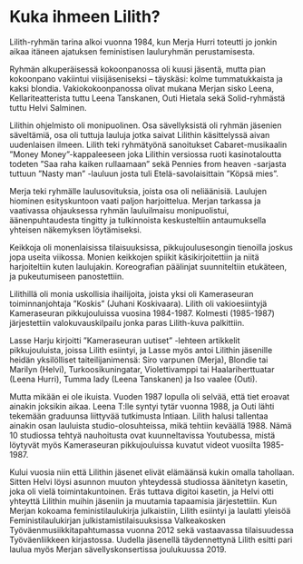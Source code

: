 # Kuka ihmeen Lilith?

Lilith-ryhmän tarina alkoi vuonna 1984, kun Merja Hurri toteutti jo jonkin aikaa itäneen ajatuksen feministisen lauluryhmän perustamisesta. 

Ryhmän alkuperäisessä kokoonpanossa oli kuusi jäsentä, mutta pian kokoonpano vakiintui viisijäseniseksi – täyskäsi: kolme tummatukkaista ja kaksi blondia. Vakiokokoonpanossa olivat mukana Merjan sisko Leena, Kellariteatterista tuttu Leena Tanskanen, Outi Hietala sekä Solid-ryhmästä tuttu Helvi Salminen.

Lilithin ohjelmisto oli monipuolinen. Osa sävellyksistä oli ryhmän jäsenien säveltämiä, osa oli tuttuja lauluja jotka saivat Lilithin käsittelyssä aivan uudenlaisen ilmeen. Lilith teki ryhmätyönä sanoitukset Cabaret-musikaalin ”Money Money”-kappaleeseen joka Lilithin versiossa ruoti kasinotaloutta todeten ”Saa raha kaiken rullaamaan” sekä Pennies from heaven -sarjasta tuttuun ”Nasty man” -lauluun josta tuli Etelä-savolaisittain ”Köpsä mies”.

Merja teki ryhmälle laulusovituksia, joista osa oli neliäänisiä. Laulujen hiominen esityskuntoon vaati paljon harjoittelua. Merjan tarkassa ja vaativassa ohjauksessa ryhmän lauluilmaisu monipuolistui, äänenpuhtaudesta tingitty ja tulkinnoista keskusteltiin antaumuksella yhteisen näkemyksen löytämiseksi.

Keikkoja oli monenlaisissa tilaisuuksissa, pikkujoulusesongin tienoilla joskus jopa useita viikossa. Monien keikkojen spiikit käsikirjoitettiin ja niitä harjoiteltiin kuten laulujakin. Koreografian päälinjat suunniteltiin etukäteen, ja pukeutumiseen panostettiin.

Lilithillä oli monia uskollisia ihailijoita, joista yksi oli Kameraseuran toiminnanjohtaja ”Koskis” (Juhani Koskivaara). Lilith oli vakioesiintyjä Kameraseuran pikkujouluissa vuosina 1984-1987. Kolmesti (1985-1987) järjestettiin valokuvauskilpailu jonka paras Lilith-kuva palkittiin. 

Lasse Harju kirjoitti ”Kameraseuran uutiset” -lehteen artikkelit pikkujouluista, joissa Lilith esiintyi, ja Lasse myös antoi Lilithin jäsenille heidän yksilölliset taiteilijanimensä: Siro varpunen (Merja), Blondie tai Marilyn (Helvi), Turkoosikuningatar, Violettivamppi tai Haalariherttuatar (Leena Hurri), Tumma lady (Leena Tanskanen) ja Iso vaalee (Outi).

Mutta mikään ei ole ikuista. Vuoden 1987 lopulla oli selvää, että tiet eroavat ainakin joksikin aikaa. Leena T:lle syntyi tytär vuonna 1988, ja Outi lähti tekemään graduunsa liittyvää tutkimusta Intiaan. Lilith halusi tallentaa ainakin osan lauluista studio-olosuhteissa, mikä tehtiin keväällä 1988. Nämä 10 studiossa tehtyä nauhoitusta ovat kuunneltavissa Youtubessa, mistä löytyvät myös Kameraseuran pikkujouluissa kuvatut videot vuosilta 1985-1987.

Kului vuosia niin että Lilithin jäsenet elivät elämäänsä kukin omalla tahollaan. Sitten Helvi löysi asunnon muuton yhteydessä studiossa äänitetyn kasetin, joka oli vielä toimintakuntoinen. Eräs tuttava digitoi kasetin, ja  Helvi otti yhteyttä Lilithin muihin jäseniin ja muutamia tapaamisia järjestettiin. Kun Merjan kokoama feministilaulukirja julkaistiin, Lilith esiintyi ja laulatti yleisöä Feministilaulukirjan julkistamistilaisuuksissa Valkeakosken Työväenmusiikkitapahtumassa vuonna 2012 sekä vastaavassa tilaisuudessa Työväenliikkeen kirjastossa. Uudella jäsenellä täydennettynä Lilith esitti pari laulua myös Merjan sävellyskonsertissa joulukuussa 2019.
